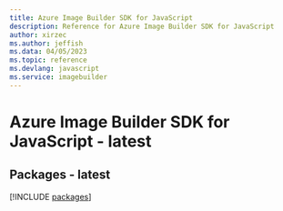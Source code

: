 ```yaml
---
title: Azure Image Builder SDK for JavaScript
description: Reference for Azure Image Builder SDK for JavaScript
author: xirzec
ms.author: jeffish
ms.data: 04/05/2023
ms.topic: reference
ms.devlang: javascript
ms.service: imagebuilder
---
```

# Azure Image Builder SDK for JavaScript - latest
## Packages - latest
[!INCLUDE [packages](image-builder-index.md)]